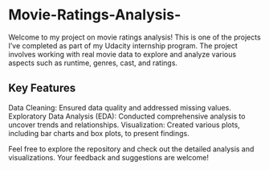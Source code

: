 # Movie-Ratings-Analysis-
Welcome to my project on movie ratings analysis! This is one of the projects I’ve completed as part of my Udacity internship program. The project involves working with real movie data to explore and analyze various aspects such as runtime, genres, cast, and ratings.
## Key Features
Data Cleaning: Ensured data quality and addressed missing values.
Exploratory Data Analysis (EDA): Conducted comprehensive analysis to uncover trends and relationships.
Visualization: Created various plots, including bar charts and box plots, to present findings.

Feel free to explore the repository and check out the detailed analysis and visualizations. Your feedback and suggestions are welcome!


